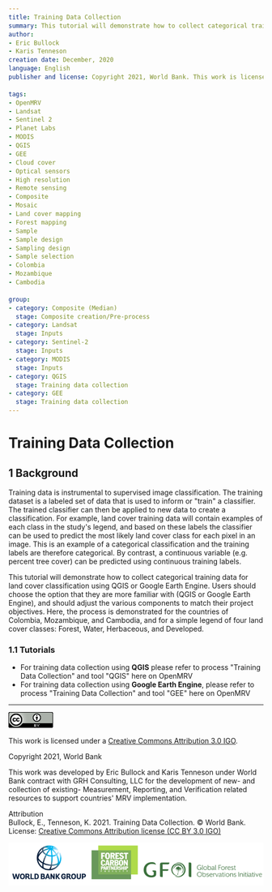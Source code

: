 ```yaml
---
title: Training Data Collection
summary: This tutorial will demonstrate how to collect categorical training data for land cover classification using QGIS or Google Earth Engine. Users should adjust the various components to match their project objectives. Here, the process is demonstrated for the countries of Colombia, Mozambique, and Cambodia, and for a simple legend of four land cover classes - Forest, Water, Herbaceous, and Developed.
author:
- Eric Bullock
- Karis Tenneson
creation date: December, 2020
language: English
publisher and license: Copyright 2021, World Bank. This work is licensed under a Creative Commons Attribution 3.0 IGO

tags:
- OpenMRV
- Landsat
- Sentinel 2
- Planet Labs
- MODIS
- QGIS
- GEE
- Cloud cover
- Optical sensors
- High resolution
- Remote sensing
- Composite
- Mosaic
- Land cover mapping
- Forest mapping
- Sample
- Sample design
- Sampling design
- Sample selection
- Colombia
- Mozambique
- Cambodia

group:
- category: Composite (Median)
  stage: Composite creation/Pre-process
- category: Landsat
  stage: Inputs
- category: Sentinel-2
  stage: Inputs
- category: MODIS
  stage: Inputs
- category: QGIS
  stage: Training data collection
- category: GEE
  stage: Training data collection
---
```


# Training Data Collection

## 1 Background

Training data is instrumental to supervised image classification. The training dataset is a labeled set of data that is used to inform or "train" a classifier. The trained classifier can then be applied to new data to create a classification. For example, land cover training data will contain examples of each class in the study's legend, and based on these labels the classifier can be used to predict the most likely land cover class for each pixel in an image. This is an example of a categorical classification and the training labels are therefore categorical. By contrast, a continuous variable (e.g. percent tree cover) can be predicted using continuous training labels.

This tutorial will demonstrate how to collect categorical training data for land cover classification using QGIS or Google Earth Engine. Users should choose the option that they are more familiar with (QGIS or Google Earth Engine), and should adjust the various components to match their project objectives. Here, the process is demonstrated for the countries of Colombia, Mozambique, and Cambodia, and for a simple legend of four land cover classes: Forest, Water, Herbaceous, and Developed.  

### 1.1 Tutorials

* For training data collection using **QGIS** please refer to process "Training Data Collection" and tool "QGIS" here on OpenMRV
* For training data collection using **Google Earth Engine**, please refer to process "Training Data Collection" and tool "GEE" here on OpenMRV

-----

![](figures/m1.1/cc.png)  

This work is licensed under a [Creative Commons Attribution 3.0 IGO](https://creativecommons.org/licenses/by/3.0/igo/).

Copyright 2021, World Bank

This work was developed by Eric Bullock and Karis Tenneson under World Bank contract with GRH Consulting, LLC for the development of new- and collection of existing- Measurement, Reporting, and Verification related resources to support countries' MRV implementation.

Attribution  
Bullock, E., Tenneson, K. 2021. Training Data Collection. © World Bank. License: [Creative Commons Attribution license (CC BY 3.0 IGO)](http://creativecommons.org/licenses/by/3.0/igo/)

![](figures/m1.1/wb_fcfc_gfoi.png)
